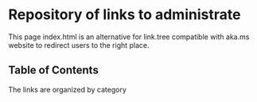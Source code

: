 # Repository of links to administrate

This page index.html is an alternative for link.tree compatible with aka.ms website to redirect users to the right place.

## Table of Contents

The links are organized by category